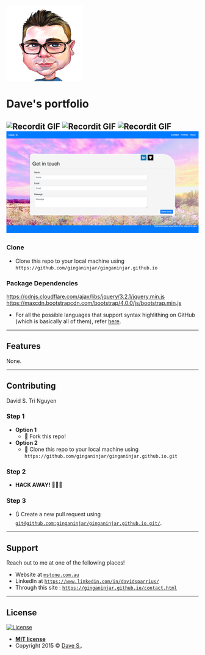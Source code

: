 <a href="https://www.mstone.com.au"><img src="/assets/imgs/dave.png" title="Milestone IT" alt="Milestone IT"></a>

# Dave's portfolio

![Recordit GIF](/assets/imgs/s1.png)
![Recordit GIF](/assets/imgs/s2.png)
![Recordit GIF](/assets/imgs/s3.png)
![Recordit GIF](/assets/imgs/s4.png)
---

### Clone

- Clone this repo to your local machine using `https://github.com/ginganinjar/ginganinjar.github.io`

### Package Dependencies

https://cdnjs.cloudflare.com/ajax/libs/jquery/3.2.1/jquery.min.js
https://maxcdn.bootstrapcdn.com/bootstrap/4.0.0/js/bootstrap.min.js


- For all the possible languages that support syntax highlithing on GitHub (which is basically all of them), refer <a href="https://github.com/github/linguist/blob/master/lib/linguist/languages.yml" target="_blank">here</a>.

---

## Features
None.

---

## Contributing

David S.
Tri Nguyen

### Step 1

- **Option 1**
    - 🍴 Fork this repo!
- **Option 2**
    - 👯 Clone this repo to your local machine using `https://github.com/ginganinjar/ginganinjar.github.io.git`

### Step 2

- **HACK AWAY!** 🔨🔨🔨

### Step 3

- 🔃 Create a new pull request using <a href="git@github.com:ginganinjar/ginganinjar.github.io.git" target="_blank">`git@github.com:ginganinjar/ginganinjar.github.io.git/`</a>.

---

## Support

Reach out to me at one of the following places!

- Website at <a href="http://mstone.com.au" target="_blank">`mstone.com.au`</a>
- LinkedIn at <a href="https://www.linkedin.com/in/davidsparrius/" target="_blank">`https://www.linkedin.com/in/davidsparrius/`</a>
- Through this site : <a href="https://ginganinjar.github.io/contact.html" target="_blank">`https://ginganinjar.github.io/contact.html`</a>


---

## License

[![License](http://img.shields.io/:license-mit-blue.svg?style=flat-square)](http://badges.mit-license.org)

- **[MIT license](http://opensource.org/licenses/mit-license.php)**
- Copyright 2015 © <a href="http://mstone.com.au" target="_blank">Dave S.</a>.
